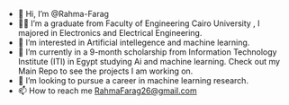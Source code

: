 - 👋 Hi, I’m @Rahma-Farag
- :woman_student: I’m a graduate from Faculty of Engineering Cairo University , I majored in Electronics and Electrical Engineering.
- 👀 I’m interested in Artificial intellegence and machine learning.
- 🌱 I’m currently in a 9-month scholarship from Information Technology Institute (ITI) in Egypt studying Ai and machine learning. Check out my Main Repo to see the projects I am working on.
- 💞️ I’m looking to pursue a career in machine learning research.
- 📫 How to reach me RahmaFarag26@gmail.com

